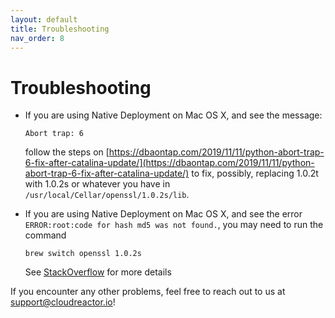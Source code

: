 ```yaml
---
layout: default
title: Troubleshooting
nav_order: 8
---
```


# Troubleshooting

* If you are using Native Deployment on Mac OS X, and see the message:

  `Abort trap: 6`

    follow the steps on [https://dbaontap.com/2019/11/11/python-abort-trap-6-fix-after-catalina-update/](https://dbaontap.com/2019/11/11/python-abort-trap-6-fix-after-catalina-update/) to fix, possibly, replacing 1.0.2t with 1.0.2s or whatever you have in `/usr/local/Cellar/openssl/1.0.2s/lib`.

* If you are using Native Deployment on Mac OS X, and see the error `ERROR:root:code for hash md5 was not found.`, you may need to
run the command

    `brew switch openssl 1.0.2s`

    See [StackOverflow](https://stackoverflow.com/questions/59269208/errorrootcode-for-hash-md5-was-not-found-when-using-any-hg-mercurial-command) for more details   

If you encounter any other problems, feel free to reach out to us at support@cloudreactor.io!